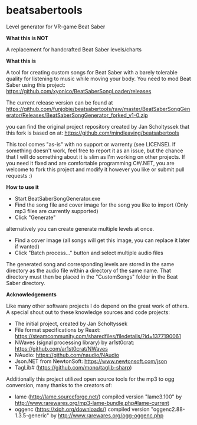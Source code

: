 # beatsabertools
Level generator for VR-game Beat Saber

**What this is NOT**

A replacement for handcrafted Beat Saber levels/charts

**What this is**

A tool for creating custom songs for Beat Saber with a barely tolerable quality for listening to music while moving your body.
You need to mod Beat Saber using this project: https://github.com/xyonico/BeatSaberSongLoader/releases

The current release version can be found at
https://github.com/funjobie/beatsabertools/raw/master/BeatSaberSongGenerator/Releases/BeatSaberSongGenerator_forked_v1-0.zip

you can find the original project repository created by Jan Scholtyssek that this fork is based on at:
https://github.com/mindleaving/beatsabertools

This tool comes "as-is" with no support or warrenty (see LICENSE). If something doesn't work, feel free to report it as an issue, but the chance that I will do something about it is slim as I'm working on other projects. 
If you need it fixed and are comfortable programming C#/.NET, you are welcome to fork this project and modify it however you like or submit pull requests :)

**How to use it**

- Start BeatSaberSongGenerator.exe
- Find the song file and cover image for the song you like to import (Only mp3 files are currently supported)
- Click "Generate"

alternatively you can create generate multiple levels at once.
- Find a cover image (all songs will get this image, you can replace it later if wanted)
- Click "Batch process..." button and select multiple audio files

The generated song and corresponding levels are stored in the same directory as the audio file within a directory of the same name. That directory must then be placed in the "CustomSongs" folder in the Beat Saber directory.

**Acknowledgements**

Like many other software projects I do depend on the great work of others. A special shout out to these knowledge sources and code projects:

- The initial project, created by Jan Scholtyssek
- File format specifications by Reaxt: https://steamcommunity.com/sharedfiles/filedetails/?id=1377190061
- NWaves (signal processing library) by ar1st0crat: https://github.com/ar1st0crat/NWaves
- NAudio: https://github.com/naudio/NAudio
- Json.NET from NewtonSoft: https://www.newtonsoft.com/json
- TagLib# (https://github.com/mono/taglib-sharp)

Additionally this project utilized open source tools for the mp3 to ogg conversion, many thanks to the creators of:
- lame (http://lame.sourceforge.net/) compiled version "lame3.100" by http://www.rarewares.org/mp3-lame-bundle.php#lame-current
- oggenc (https://xiph.org/downloads/) compiled version "oggenc2.88-1.3.5-generic" by http://www.rarewares.org/ogg-oggenc.php